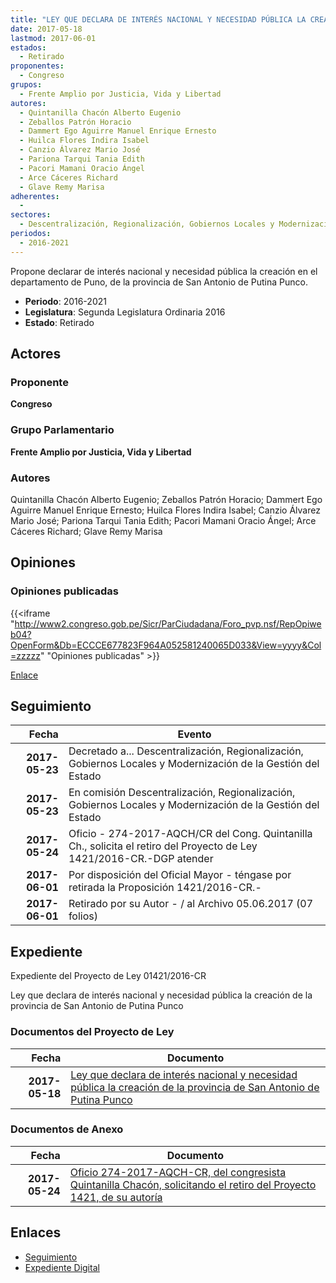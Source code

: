 ```yaml
---
title: "LEY QUE DECLARA DE INTERÉS NACIONAL Y NECESIDAD PÚBLICA LA CREACIÓN DE LA PROVINCIA DE SAN ANTONIO DE PUTINA PUNCO"
date: 2017-05-18
lastmod: 2017-06-01
estados: 
  - Retirado
proponentes: 
  - Congreso
grupos: 
  - Frente Amplio por Justicia, Vida y Libertad
autores: 
  - Quintanilla Chacón Alberto Eugenio
  - Zeballos Patrón Horacio
  - Dammert Ego Aguirre Manuel Enrique Ernesto
  - Huilca Flores Indira Isabel
  - Canzio Álvarez Mario José
  - Pariona Tarqui Tania Edith
  - Pacori Mamani Oracio Ángel
  - Arce Cáceres Richard
  - Glave Remy Marisa
adherentes: 
  - 
sectores: 
  - Descentralización, Regionalización, Gobiernos Locales y Modernización de la Gestión del Estado
periodos: 
  - 2016-2021
---
```


Propone declarar de interés nacional y necesidad pública la creación en el departamento de Puno, de la provincia de San Antonio de Putina Punco.

- **Periodo**: 2016-2021
- **Legislatura**: Segunda Legislatura Ordinaria 2016
- **Estado**: Retirado

## Actores

### Proponente

**Congreso**

### Grupo Parlamentario

**Frente Amplio por Justicia, Vida y Libertad**

### Autores

Quintanilla Chacón Alberto Eugenio; Zeballos Patrón Horacio; Dammert Ego Aguirre Manuel Enrique Ernesto; Huilca Flores Indira Isabel; Canzio Álvarez Mario José; Pariona Tarqui Tania Edith; Pacori Mamani Oracio Ángel; Arce Cáceres Richard; Glave Remy Marisa


## Opiniones

### Opiniones publicadas

{{<iframe "http://www2.congreso.gob.pe/Sicr/ParCiudadana/Foro_pvp.nsf/RepOpiweb04?OpenForm&Db=ECCCE677823F964A052581240065D033&View=yyyy&Col=zzzzz" "Opiniones publicadas" >}}

[Enlace](http://www2.congreso.gob.pe/Sicr/ParCiudadana/Foro_pvp.nsf/RepOpiweb04?OpenForm&Db=ECCCE677823F964A052581240065D033&View=yyyy&Col=zzzzz)

## Seguimiento

| Fecha | Evento |
|------:|--------|
| **2017-05-23** | Decretado a... Descentralización, Regionalización, Gobiernos Locales y Modernización de la Gestión del Estado|
| **2017-05-23** | En comisión Descentralización, Regionalización, Gobiernos Locales y Modernización de la Gestión del Estado|
| **2017-05-24** | Oficio - 274-2017-AQCH/CR del Cong. Quintanilla Ch., solicita el retiro del Proyecto de Ley 1421/2016-CR.-DGP atender|
| **2017-06-01** | Por disposición del Oficial Mayor - téngase por retirada la Proposición 1421/2016-CR.-|
| **2017-06-01** | Retirado por su Autor - / al Archivo 05.06.2017 (07 folios)|


## Expediente

Expediente del Proyecto de Ley 01421/2016-CR

Ley que declara de interés nacional y necesidad pública la creación de la provincia de San Antonio de Putina Punco


### Documentos del Proyecto de Ley

| Fecha | Documento |
|------:|--------|
| **2017-05-18** | [Ley que declara de interés nacional y necesidad pública la creación de la provincia de San Antonio de Putina Punco](http://www.leyes.congreso.gob.pe/Documentos/2016_2021/Proyectos_de_Ley_y_de_Resoluciones_Legislativas/PL0142120170518.pdf) |

### Documentos de Anexo

| Fecha | Documento |
|------:|--------|
| **2017-05-24** | [Oficio 274-2017-AQCH-CR, del congresista Quintanilla Chacón, solicitando el retiro del Proyecto 1421, de su autoría](http://www.leyes.congreso.gob.pe/Documentos/2016_2021/Oficios/Congresistas/OFICIO-274-2017-AQCH-CR.pdf) |

## Enlaces 

- [Seguimiento](http://www2.congreso.gob.pe/Sicr/TraDocEstProc/CLProLey2016.nsf/f7fff46988ca05b1052578e100829cc7/8f9121a810736ea605258124006d7359?OpenDocument)
- [Expediente Digital](http://www2.congreso.gob.pe/Sicr/TraDocEstProc/CLProLey2016.nsf/f7fff46988ca05b1052578e100829cc7/8f9121a810736ea605258124006d7359?OpenDocument&Click=05257FB7005EB655.eb71d0cf91d8294e05256cdf006b5706/$Body/0.1C6C)
